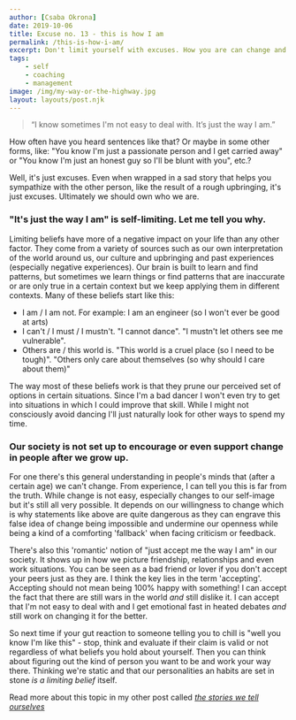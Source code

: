```yaml
---
author: [Csaba Okrona]
date: 2019-10-06
title: Excuse no. 13 - this is how I am
permalink: /this-is-how-i-am/
excerpt: Don't limit yourself with excuses. How you are can change and it is completely up to you.
tags:
    - self
    - coaching
    - management
image: /img/my-way-or-the-highway.jpg
layout: layouts/post.njk
---
```


> “I know sometimes I'm not easy to deal with. It’s just the way I am.”

How often have you heard sentences like that? Or maybe in some other forms, like:
"You know I'm just a passionate person and I get carried away" or "You know I'm just an honest guy so I'll be blunt with you", etc.?

Well, it's just excuses. Even when wrapped in a sad story that helps you sympathize with the other person, like the result of a rough upbringing, it's just excuses. Ultimately we should own who we are.

### "It's just the way I am" is self-limiting. Let me tell you why.

Limiting beliefs have more of a negative impact on your life than any other factor. They come from a variety of sources such as our own interpretation of the world around us, our culture and upbringing and past experiences (especially negative experiences). Our brain is built to learn and find patterns, but sometimes we learn things or find patterns that are inaccurate or are only true in a certain context but we keep applying them in different contexts. Many of these beliefs start like this:

-   I am / I am not. For example: I am an engineer (so I won't ever be good at arts)
-   I can't / I must / I mustn't. "I cannot dance". "I mustn't let others see me vulnerable".
-   Others are / this world is. "This world is a cruel place (so I need to be tough)". "Others only care about themselves (so why should I care about them)"

The way most of these beliefs work is that they prune our perceived set of options in certain situations. Since I'm a bad dancer I won't even try to get into situations in which I could improve that skill. While I might not consciously avoid dancing I'll just naturally look for other ways to spend my time.

### Our society is not set up to encourage or even support change in people after we grow up.

For one there's this general understanding in people's minds that (after a certain age) we can't change. From experience, I can tell you this is far from the truth. While change is not easy, especially changes to our self-image but it's still all very possible. It depends on our willingness to change which is why statements like above are quite dangerous as they can engrave this false idea of change being impossible and undermine our openness while being a kind of a comforting 'fallback' when facing criticism or feedback.

There's also this 'romantic' notion of "just accept me the way I am" in our society. It shows up in how we picture friendship, relationships and even work situations. You can be seen as a bad friend or lover if you don't accept your peers just as they are. I think the key lies in the term 'accepting'. Accepting should not mean being 100% happy with something! I can accept the fact that there are still wars in the world _and_ still dislike it. I can accept that I'm not easy to deal with and I get emotional fast in heated debates _and_ still work on changing it for the better.

So next time if your gut reaction to someone telling you to chill is "well you know I'm like this" - stop, think and evaluate if their claim is valid or not regardless of what beliefs you hold about yourself. Then you can think about figuring out the kind of person you want to be and work your way there. Thinking we're static and that our personalities an habits are set in stone _is a limiting belief_ itself.

Read more about this topic in my other post called [_the stories we tell ourselves_](/stories-we-tell-ourselves/)
